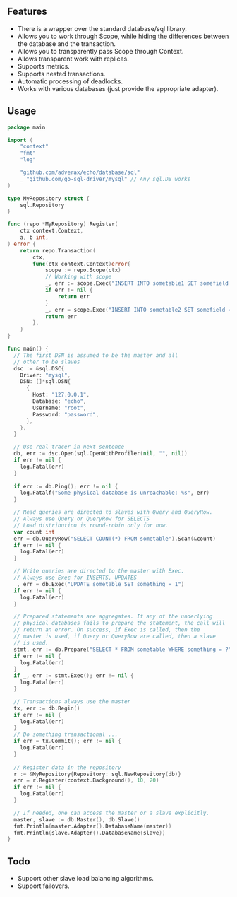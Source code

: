 ## Features
* There is a wrapper over the standard  database/sql library.
* Allows you to work through Scope, while hiding the differences between the database and the transaction.
* Allows you to transparently pass Scope through Context.
* Allows transparent work with replicas.
* Supports metrics.
* Supports nested transactions.
* Automatic processing of deadlocks.
* Works with various databases (just provide the appropriate adapter).

## Usage
```go
package main

import (
	"context"
	"fmt"
    "log"

    "github.com/adverax/echo/database/sql"
    _ "github.com/go-sql-driver/mysql" // Any sql.DB works
)

type MyRepository struct {
	sql.Repository
}

func (repo *MyRepository) Register(
	ctx context.Context,
	a, b int,
) error {
    return repo.Transaction(
    	ctx,
    	func(ctx context.Context)error{
            scope := repo.Scope(ctx)
            // Working with scope
            _, err := scope.Exec("INSERT INTO sometable1 SET somefield = ?", a)
    		if err != nil {
    			return err
    		}
            _, err = scope.Exec("INSERT INTO sometable2 SET somefield = ?", b)
            return err
    	},
    )
}

func main() {
  // The first DSN is assumed to be the master and all
  // other to be slaves
  dsc := &sql.DSC{
  	Driver: "mysql",
  	DSN: []*sql.DSN{
      {
        Host: "127.0.0.1",
        Database: "echo",
        Username: "root",
        Password: "password",
      },
  	},
  }

  // Use real tracer in next sentence
  db, err := dsc.Open(sql.OpenWithProfiler(nil, "", nil))
  if err != nil {
    log.Fatal(err)
  }
  
  if err := db.Ping(); err != nil {
    log.Fatalf("Some physical database is unreachable: %s", err)
  }

  // Read queries are directed to slaves with Query and QueryRow.
  // Always use Query or QueryRow for SELECTS
  // Load distribution is round-robin only for now.
  var count int
  err = db.QueryRow("SELECT COUNT(*) FROM sometable").Scan(&count)
  if err != nil {
    log.Fatal(err)
  }

  // Write queries are directed to the master with Exec.
  // Always use Exec for INSERTS, UPDATES
  _, err = db.Exec("UPDATE sometable SET something = 1")
  if err != nil {
    log.Fatal(err)
  }

  // Prepared statements are aggregates. If any of the underlying
  // physical databases fails to prepare the statement, the call will
  // return an error. On success, if Exec is called, then the
  // master is used, if Query or QueryRow are called, then a slave
  // is used.
  stmt, err := db.Prepare("SELECT * FROM sometable WHERE something = ?")
  if err != nil {
    log.Fatal(err)
  }
  if _, err := stmt.Exec(); err != nil {
  	log.Fatal(err)
  }

  // Transactions always use the master
  tx, err := db.Begin()
  if err != nil {
    log.Fatal(err)
  }
  // Do something transactional ...
  if err = tx.Commit(); err != nil {
    log.Fatal(err)
  }
  
  // Register data in the repository
  r := &MyRepository{Repository: sql.NewRepository(db)}
  err = r.Register(context.Background(), 10, 20)
  if err != nil {
  	log.Fatal(err)
  }

  // If needed, one can access the master or a slave explicitly.
  master, slave := db.Master(), db.Slave()
  fmt.Println(master.Adapter().DatabaseName(master))
  fmt.Println(slave.Adapter().DatabaseName(slave))
}
```

## Todo
* Support other slave load balancing algorithms.
* Support failovers.
